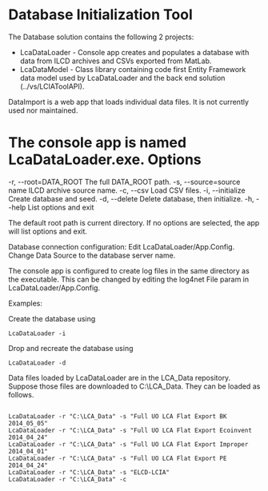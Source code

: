 Database Initialization Tool
============================

The Database solution contains the following 2 projects:
  * LcaDataLoader - Console app creates and populates a database with data from ILCD archives and CSVs exported from MatLab.
  * LcaDataModel - Class library containing code first Entity Framework data model used by LcaDataLoader and the back end solution (../vs/LCIAToolAPI).
  
DataImport is a web app that loads individual data files. It is not currently used nor maintained.

The console app is named LcaDataLoader.exe. 
Options
=======
  -r, --root=DATA_ROOT       The full DATA_ROOT path.
  -s, --source=source name   ILCD archive source name.
  -c, --csv                  Load CSV files.
  -i, --initialize           Create database and seed.
  -d, --delete               Delete database, then initialize.
  -h, --help                 List options and exit


The default root path is current directory. If no options are selected, the app will list options and exit.

Database connection configuration: Edit LcaDataLoader/App.Config. Change Data Source to the database server name. 

The console app is configured to create log files in the same directory as the executable. This can be changed by editing the log4net File param in LcaDataLoader/App.Config. 

Examples:


Create the database using 
<pre><code>LcaDataLoader -i</pre></code>

Drop and recreate the database using 
<pre><code>LcaDataLoader -d</pre></code>

Data files loaded by LcaDataLoader are in the LCA_Data repository. 
Suppose those files are downloaded to C:\LCA_Data. They can be loaded as follows.
<pre><code>
LcaDataLoader -r "C:\LCA_Data" -s "Full UO LCA Flat Export BK 2014_05_05"
LcaDataLoader -r "C:\LCA_Data" -s "Full UO LCA Flat Export Ecoinvent 2014_04_24"
LcaDataLoader -r "C:\LCA_Data" -s "Full UO LCA Flat Export Improper 2014_04_01"
LcaDataLoader -r "C:\LCA_Data" -s "Full UO LCA Flat Export PE 2014_04_24"
LcaDataLoader -r "C:\LCA_Data" -s "ELCD-LCIA"
LcaDataLoader -r "C:\LCA_Data" -c
</pre></code>


  
  
 
 

